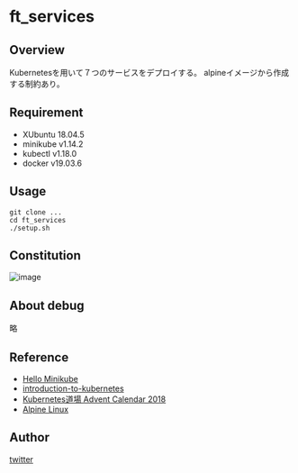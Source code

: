# ft_services

## Overview
Kubernetesを用いて７つのサービスをデプロイする。
alpineイメージから作成する制約あり。

## Requirement
- XUbuntu 18.04.5
- minikube v1.14.2
- kubectl v1.18.0
- docker v19.03.6

## Usage
```
git clone ...
cd ft_services
./setup.sh
```
## Constitution
![image](https://user-images.githubusercontent.com/65395999/109416387-440a1700-7a01-11eb-88e4-6b8c15abe0b2.png)

## About debug
略

## Reference
- [Hello Minikube](https://kubernetes.io/ja/docs/tutorials/hello-minikube/)
- [introduction-to-kubernetes](https://cybozu.github.io/introduction-to-kubernetes/introduction-to-kubernetes.html)
- [Kubernetes道場 Advent Calendar 2018](https://qiita.com/advent-calendar/2018/k8s-dojo)
- [Alpine Linux](https://wiki.alpinelinux.org/wiki/Main_Page)

## Author
[twitter](https://twitter.com/totti13101176)
